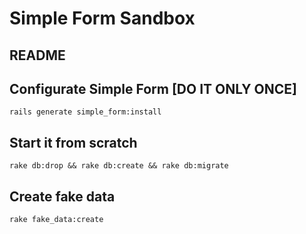 # Simple Form Sandbox

## README

## Configurate Simple Form [DO IT ONLY ONCE]

```
rails generate simple_form:install
```

## Start it from scratch

```
rake db:drop && rake db:create && rake db:migrate
```

## Create fake data

```
rake fake_data:create
```
